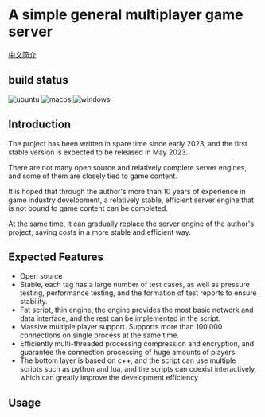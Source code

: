 # A simple general multiplayer game server

[中文简介](README.cn.md)

## build status

![ubuntu](https://github.com/casinohe/SimpleMultiPlayerGameServer/actions/workflows/ubuntu.yml/badge.svg)
![macos](https://github.com/casinohe/SimpleMultiPlayerGameServer/actions/workflows/macos.yml/badge.svg)
![windows](https://github.com/casinohe/SimpleMultiPlayerGameServer/actions/workflows/windows.yml/badge.svg)

## Introduction

The project has been written in spare time since early 2023, and the first stable version is expected to be released in May 2023.

There are not many open source and relatively complete server engines, and some of them are closely tied to game content.

It is hoped that through the author's more than 10 years of experience in game industry development, a relatively stable, efficient server engine that is not bound to game content can be completed.

At the same time, it can gradually replace the server engine of the author's project, saving costs in a more stable and efficient way.

## Expected Features

- Open source
- Stable, each tag has a large number of test cases, as well as pressure testing, performance testing, and the formation of test reports to ensure stability.
- Fat script, thin engine, the engine provides the most basic network and data interface, and the rest can be implemented in the script.
- Massive multiple player support. Supports more than 100,000 connections on single process at the same time.
- Efficiently multi-threaded processing compression and encryption, and guarantee the connection processing of huge amounts of players.
- The bottom layer is based on c++, and the script can use multiple scripts such as python and lua, and the scripts can coexist interactively, which can greatly improve the development efficiency

## Usage

